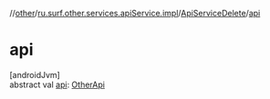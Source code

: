 //[other](../../../index.md)/[ru.surf.other.services.apiService.impl](../index.md)/[ApiServiceDelete](index.md)/[api](api.md)

# api

[androidJvm]\
abstract val [api](api.md): [OtherApi](../../ru.surf.other.services.api/-other-api/index.md)
